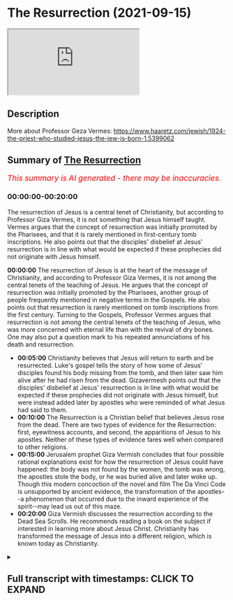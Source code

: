 # The Resurrection (2021-09-15)

<iframe loading='lazy' allow='autoplay' src='https://www.youtube.com/embed/IxRDbYZ9-os'></iframe>

## Description

More about Professor Geza Vermes: <https://www.haaretz.com/jewish/1924-the-priest-who-studied-jesus-the-jew-is-born-1.5399062>

## Summary of [The Resurrection](https://www.youtube.com/watch?v=IxRDbYZ9-os)

*<span style="color:red; font-size:125%">This summary is AI generated - there may be inaccuracies</span>. [](/)*

### <a onclick="modifyYTiframeseektime('0')">00:00:00-00:20:00</a>

The resurrection of Jesus is a central tenet of Christianity, but according to Professor Giza Vermes, it is not something that Jesus himself taught. Vermes argues that the concept of resurrection was initially promoted by the Pharisees, and that it is rarely mentioned in first-century tomb inscriptions. He also points out that the disciples' disbelief at Jesus' resurrection is in line with what would be expected if these prophecies did not originate with Jesus himself.

**<a onclick="modifyYTiframeseektime('0')">00:00:00</a>** The resurrection of Jesus is at the heart of the message of Christianity, and according to Professor Giza Vermes, it is not among the central tenets of the teaching of Jesus. He argues that the concept of resurrection was initially promoted by the Pharisees, another group of people frequently mentioned in negative terms in the Gospels. He also points out that resurrection is rarely mentioned on tomb inscriptions from the first century. Turning to the Gospels, Professor Vermes argues that resurrection is not among the central tenets of the teaching of Jesus, who was more concerned with eternal life than with the revival of dry bones. One may also put a question mark to his repeated annunciations of his death and resurrection.

* **<a onclick="modifyYTiframeseektime('300')">00:05:00</a>** Christianity believes that Jesus will return to earth and be resurrected. Luke's gospel tells the story of how some of Jesus' disciples found his body missing from the tomb, and then later saw him alive after he had risen from the dead. Gizavermesh points out that the disciples' disbelief at Jesus' resurrection is in line with what would be expected if these prophecies did not originate with Jesus himself, but were instead added later by apostles who were reminded of what Jesus had said to them.
* **<a onclick="modifyYTiframeseektime('600')">00:10:00</a>** The Resurrection is a Christian belief that believes Jesus rose from the dead. There are two types of evidence for the Resurrection: first, eyewitness accounts, and second, the apparitions of Jesus to his apostles. Neither of these types of evidence fares well when compared to other religions.
* **<a onclick="modifyYTiframeseektime('900')">00:15:00</a>** Jerusalem prophet Giza Vermish concludes that four possible rational explanations exist for how the resurrection of Jesus could have happened: the body was not found by the women, the tomb was wrong, the apostles stole the body, or he was buried alive and later woke up. Though this modern concoction of the novel and film The Da Vinci Code is unsupported by ancient evidence, the transformation of the apostles--a phenomenon that occurred due to the inward experience of the spirit--may lead us out of this maze.
* **<a onclick="modifyYTiframeseektime('1200')">00:20:00</a>** Giza Vermish discusses the resurrection according to the Dead Sea Scrolls. He recommends reading a book on the subject if interested in learning more about Jesus Christ. Christianity has transformed the message of Jesus into a different religion, which is known today as Christianity.

<details><summary><h2>Full transcript with timestamps: CLICK TO EXPAND</h2></summary>

<a onclick="modifyYTiframeseektime('13')">0:00:13</a> the resurrection of jesus lies at the  
<a onclick="modifyYTiframeseektime('15')">0:00:15</a> heart of the message of christianity  
<a onclick="modifyYTiframeseektime('19')">0:00:19</a> what are we to make of this  
<a onclick="modifyYTiframeseektime('20')">0:00:20</a> extraordinary claim and i want to share  
<a onclick="modifyYTiframeseektime('22')">0:00:22</a> with you some words from giza vermesh  
<a onclick="modifyYTiframeseektime('24')">0:00:24</a> again he's a world-class biblical  
<a onclick="modifyYTiframeseektime('27')">0:00:27</a> scholar often acknowledged as one of the  
<a onclick="modifyYTiframeseektime('29')">0:00:29</a> great and experts on the historical  
<a onclick="modifyYTiframeseektime('32')">0:00:32</a> jesus he spent his life studying uh  
<a onclick="modifyYTiframeseektime('35')">0:00:35</a> these matters a professor at oxford  
<a onclick="modifyYTiframeseektime('37')">0:00:37</a> university a professor of jewish studies  
<a onclick="modifyYTiframeseektime('40')">0:00:40</a> so he's a specialist in a jewish  
<a onclick="modifyYTiframeseektime('41')">0:00:41</a> understanding of jesus who was himself  
<a onclick="modifyYTiframeseektime('43')">0:00:43</a> of course a jew who preached two jews  
<a onclick="modifyYTiframeseektime('46')">0:00:46</a> about his understanding of judaism in  
<a onclick="modifyYTiframeseektime('48')">0:00:48</a> his own day so it's going to share with  
<a onclick="modifyYTiframeseektime('50')">0:00:50</a> you a few words about the resurrection  
<a onclick="modifyYTiframeseektime('53')">0:00:53</a> because there are many insights into  
<a onclick="modifyYTiframeseektime('55')">0:00:55</a> this brief uh chapter which  
<a onclick="modifyYTiframeseektime('58')">0:00:58</a> will surprise people surprised me when i  
<a onclick="modifyYTiframeseektime('60')">0:01:00</a> first read them  
<a onclick="modifyYTiframeseektime('62')">0:01:02</a> so he writes on page 107 of his book the  
<a onclick="modifyYTiframeseektime('65')">0:01:05</a> real jesus  
<a onclick="modifyYTiframeseektime('66')">0:01:06</a> the resurrection of jesus lies at the  
<a onclick="modifyYTiframeseektime('69')">0:01:09</a> heart of the message of christianity  
<a onclick="modifyYTiframeseektime('72')">0:01:12</a> the chief herald of this message saint  
<a onclick="modifyYTiframeseektime('74')">0:01:14</a> paul  
<a onclick="modifyYTiframeseektime('75')">0:01:15</a> bluntly proclaims  
<a onclick="modifyYTiframeseektime('77')">0:01:17</a> if christ has not been raised your faith  
<a onclick="modifyYTiframeseektime('81')">0:01:21</a> is futile  
<a onclick="modifyYTiframeseektime('82')">0:01:22</a> so it's very very clear if there's no  
<a onclick="modifyYTiframeseektime('84')">0:01:24</a> resurrection of jesus that's it  
<a onclick="modifyYTiframeseektime('86')">0:01:26</a> christianity is basically lying about  
<a onclick="modifyYTiframeseektime('89')">0:01:29</a> god is a waste of time  
<a onclick="modifyYTiframeseektime('91')">0:01:31</a> but he believed he did rise from the  
<a onclick="modifyYTiframeseektime('93')">0:01:33</a> dead so how does his firm statement  
<a onclick="modifyYTiframeseektime('97')">0:01:37</a> reinforced by two millennia of  
<a onclick="modifyYTiframeseektime('99')">0:01:39</a> theological cognition  
<a onclick="modifyYTiframeseektime('101')">0:01:41</a> compared with what the gospels tell us  
<a onclick="modifyYTiframeseektime('104')">0:01:44</a> about the first easter  
<a onclick="modifyYTiframeseektime('106')">0:01:46</a> is it pure myth  
<a onclick="modifyYTiframeseektime('108')">0:01:48</a> or does it contain also a grain of  
<a onclick="modifyYTiframeseektime('111')">0:01:51</a> history  
<a onclick="modifyYTiframeseektime('112')">0:01:52</a> so giza vermich the historian looks at  
<a onclick="modifyYTiframeseektime('114')">0:01:54</a> our earliest sources or some of them in  
<a onclick="modifyYTiframeseektime('117')">0:01:57</a> the new testament in the gospels and  
<a onclick="modifyYTiframeseektime('119')">0:01:59</a> what do they tell us about this very  
<a onclick="modifyYTiframeseektime('121')">0:02:01</a> interesting insights here  
<a onclick="modifyYTiframeseektime('123')">0:02:03</a> but to begin with he looks at the  
<a onclick="modifyYTiframeseektime('125')">0:02:05</a> historical jewish context to begin with  
<a onclick="modifyYTiframeseektime('129')">0:02:09</a> resurrection was neither an old nor  
<a onclick="modifyYTiframeseektime('132')">0:02:12</a> widespread jewish doctrine in the age of  
<a onclick="modifyYTiframeseektime('134')">0:02:14</a> jesus interestingly  
<a onclick="modifyYTiframeseektime('136')">0:02:16</a> the concept of afterlife conceived  
<a onclick="modifyYTiframeseektime('139')">0:02:19</a> either as spiritual survival or as  
<a onclick="modifyYTiframeseektime('142')">0:02:22</a> rising from the dead first gained  
<a onclick="modifyYTiframeseektime('145')">0:02:25</a> prominence in the second century bc  
<a onclick="modifyYTiframeseektime('149')">0:02:29</a> the immortality of the soul was  
<a onclick="modifyYTiframeseektime('151')">0:02:31</a> championed by many jews living outside  
<a onclick="modifyYTiframeseektime('153')">0:02:33</a> the holy land and influenced by greek  
<a onclick="modifyYTiframeseektime('156')">0:02:36</a> culture as well as by the essene sect in  
<a onclick="modifyYTiframeseektime('159')">0:02:39</a> palestine  
<a onclick="modifyYTiframeseektime('161')">0:02:41</a> according to the first century jewish  
<a onclick="modifyYTiframeseektime('163')">0:02:43</a> historian flavius josephus  
<a onclick="modifyYTiframeseektime('167')">0:02:47</a> the conservative sadducees these figures  
<a onclick="modifyYTiframeseektime('170')">0:02:50</a> all appear in the gospels by the way the  
<a onclick="modifyYTiframeseektime('171')">0:02:51</a> sadducees the pharisees and so on the  
<a onclick="modifyYTiframeseektime('174')">0:02:54</a> conservative sadducees and the high  
<a onclick="modifyYTiframeseektime('176')">0:02:56</a> priestly allies  
<a onclick="modifyYTiframeseektime('178')">0:02:58</a> considered the idea of life after death  
<a onclick="modifyYTiframeseektime('181')">0:03:01</a> a departure from biblical faith  
<a onclick="modifyYTiframeseektime('184')">0:03:04</a> were where reward for virtue and  
<a onclick="modifyYTiframeseektime('187')">0:03:07</a> punishment for sin were expected in this  
<a onclick="modifyYTiframeseektime('190')">0:03:10</a> life  
<a onclick="modifyYTiframeseektime('191')">0:03:11</a> beyond the grave everybody shared the  
<a onclick="modifyYTiframeseektime('194')">0:03:14</a> same chilly and sleepy existence in the  
<a onclick="modifyYTiframeseektime('197')">0:03:17</a> hades of the hebrews and this is  
<a onclick="modifyYTiframeseektime('199')">0:03:19</a> normally how the old testament we have  
<a onclick="modifyYTiframeseektime('201')">0:03:21</a> now talks of post-mortem existence in a  
<a onclick="modifyYTiframeseektime('204')">0:03:24</a> very kind of gray  
<a onclick="modifyYTiframeseektime('207')">0:03:27</a> world where there's no kind of clear  
<a onclick="modifyYTiframeseektime('209')">0:03:29</a> heaven or clear  
<a onclick="modifyYTiframeseektime('210')">0:03:30</a> hell the principal innovators of this  
<a onclick="modifyYTiframeseektime('214')">0:03:34</a> idea of resurrection were the pharisees  
<a onclick="modifyYTiframeseektime('216')">0:03:36</a> another big group of people you see  
<a onclick="modifyYTiframeseektime('218')">0:03:38</a> frequently mentioned in very negative  
<a onclick="modifyYTiframeseektime('220')">0:03:40</a> terms in the gospels  
<a onclick="modifyYTiframeseektime('222')">0:03:42</a> they promoted the doctrine of  
<a onclick="modifyYTiframeseektime('224')">0:03:44</a> resurrection among urban jury  
<a onclick="modifyYTiframeseektime('227')">0:03:47</a> but the bulk of the rural population was  
<a onclick="modifyYTiframeseektime('230')">0:03:50</a> mostly confused  
<a onclick="modifyYTiframeseektime('231')">0:03:51</a> resurrection rarely figures on tomb  
<a onclick="modifyYTiframeseektime('234')">0:03:54</a> inscriptions now this is amazing i had  
<a onclick="modifyYTiframeseektime('237')">0:03:57</a> no idea about this until i read that  
<a onclick="modifyYTiframeseektime('239')">0:03:59</a> sentence that if you look at first  
<a onclick="modifyYTiframeseektime('241')">0:04:01</a> century jewish palestinian palestinian  
<a onclick="modifyYTiframeseektime('244')">0:04:04</a> gravestones tomb inscriptions  
<a onclick="modifyYTiframeseektime('247')">0:04:07</a> you rarely ever find any reference to  
<a onclick="modifyYTiframeseektime('249')">0:04:09</a> the resurrection interesting  
<a onclick="modifyYTiframeseektime('252')">0:04:12</a> turning to the gospels resurrection is  
<a onclick="modifyYTiframeseektime('255')">0:04:15</a> not among the central tenets of the  
<a onclick="modifyYTiframeseektime('257')">0:04:17</a> teaching of jesus what  
<a onclick="modifyYTiframeseektime('260')">0:04:20</a> resurrection is not among the central  
<a onclick="modifyYTiframeseektime('262')">0:04:22</a> tenets of the teaching of jesus he was  
<a onclick="modifyYTiframeseektime('264')">0:04:24</a> more concerned with eternal life than  
<a onclick="modifyYTiframeseektime('267')">0:04:27</a> with the revival of dry bones if you  
<a onclick="modifyYTiframeseektime('270')">0:04:30</a> read the gospels this actually is true  
<a onclick="modifyYTiframeseektime('272')">0:04:32</a> one may also put a question mark to his  
<a onclick="modifyYTiframeseektime('275')">0:04:35</a> repeated annunciations of his death and  
<a onclick="modifyYTiframeseektime('278')">0:04:38</a> resurrection now i'm going to pause  
<a onclick="modifyYTiframeseektime('280')">0:04:40</a> there and i'm going to go to almost a  
<a onclick="modifyYTiframeseektime('282')">0:04:42</a> random example in my new revised  
<a onclick="modifyYTiframeseektime('285')">0:04:45</a> standard version bible  
<a onclick="modifyYTiframeseektime('287')">0:04:47</a> repeatedly in the gospels  
<a onclick="modifyYTiframeseektime('289')">0:04:49</a> jesus  
<a onclick="modifyYTiframeseektime('291')">0:04:51</a> forecasts predicts his death and  
<a onclick="modifyYTiframeseektime('294')">0:04:54</a> resurrection in some detail this is  
<a onclick="modifyYTiframeseektime('296')">0:04:56</a> really important so for example in luke  
<a onclick="modifyYTiframeseektime('298')">0:04:58</a> 18 he says  
<a onclick="modifyYTiframeseektime('300')">0:05:00</a> um he took his twelve disciples aside  
<a onclick="modifyYTiframeseektime('303')">0:05:03</a> and said to them  
<a onclick="modifyYTiframeseektime('305')">0:05:05</a> that everything that is written about  
<a onclick="modifyYTiframeseektime('306')">0:05:06</a> the son of man  
<a onclick="modifyYTiframeseektime('308')">0:05:08</a> by the prophets will be accomplished for  
<a onclick="modifyYTiframeseektime('310')">0:05:10</a> he will be handed over to the gentiles  
<a onclick="modifyYTiframeseektime('313')">0:05:13</a> and he will be mocked and insulted and  
<a onclick="modifyYTiframeseektime('316')">0:05:16</a> spat upon  
<a onclick="modifyYTiframeseektime('317')">0:05:17</a> and after they have flocked him they  
<a onclick="modifyYTiframeseektime('320')">0:05:20</a> will kill him  
<a onclick="modifyYTiframeseektime('321')">0:05:21</a> and on the third day he will rise again  
<a onclick="modifyYTiframeseektime('325')">0:05:25</a> so these are very specific predictions  
<a onclick="modifyYTiframeseektime('327')">0:05:27</a> about someone called the son of man  
<a onclick="modifyYTiframeseektime('330')">0:05:30</a> and the the jesus as portrayed in luke  
<a onclick="modifyYTiframeseektime('332')">0:05:32</a> claims that this is all discussed or  
<a onclick="modifyYTiframeseektime('335')">0:05:35</a> foretold in great detail  
<a onclick="modifyYTiframeseektime('337')">0:05:37</a> in the prophets in the jewish bible  
<a onclick="modifyYTiframeseektime('339')">0:05:39</a> although personally i've never quite  
<a onclick="modifyYTiframeseektime('341')">0:05:41</a> come across any passages that say that  
<a onclick="modifyYTiframeseektime('343')">0:05:43</a> but be that as it may  
<a onclick="modifyYTiframeseektime('345')">0:05:45</a> so to come back to giza vermesh  
<a onclick="modifyYTiframeseektime('348')">0:05:48</a> so he rightly says  
<a onclick="modifyYTiframeseektime('350')">0:05:50</a> one may also put a question mark to his  
<a onclick="modifyYTiframeseektime('353')">0:05:53</a> repeated announcements of his death and  
<a onclick="modifyYTiframeseektime('355')">0:05:55</a> resurrection why  
<a onclick="modifyYTiframeseektime('357')">0:05:57</a> the fact that all his disciples  
<a onclick="modifyYTiframeseektime('359')">0:05:59</a> abandoned him when he was arrested and  
<a onclick="modifyYTiframeseektime('363')">0:06:03</a> no one expected his rising no one  
<a onclick="modifyYTiframeseektime('366')">0:06:06</a> expected it according to the gospels  
<a onclick="modifyYTiframeseektime('368')">0:06:08</a> suggests that these prophecies did not  
<a onclick="modifyYTiframeseektime('371')">0:06:11</a> originate with jesus but were added  
<a onclick="modifyYTiframeseektime('374')">0:06:14</a> later  
<a onclick="modifyYTiframeseektime('376')">0:06:16</a> we find no apostle comforting himself on  
<a onclick="modifyYTiframeseektime('379')">0:06:19</a> good friday saying let's wait three days  
<a onclick="modifyYTiframeseektime('382')">0:06:22</a> and all will be well  
<a onclick="modifyYTiframeseektime('384')">0:06:24</a> because you would logically think  
<a onclick="modifyYTiframeseektime('385')">0:06:25</a> wouldn't you if they had been drilled  
<a onclick="modifyYTiframeseektime('387')">0:06:27</a> with this idea that the messiah would  
<a onclick="modifyYTiframeseektime('390')">0:06:30</a> die  
<a onclick="modifyYTiframeseektime('390')">0:06:30</a> and be scourged and be spat upon and  
<a onclick="modifyYTiframeseektime('393')">0:06:33</a> crucified by the romans the gentiles and  
<a onclick="modifyYTiframeseektime('396')">0:06:36</a> on the third day he will rise from the  
<a onclick="modifyYTiframeseektime('399')">0:06:39</a> dead  
<a onclick="modifyYTiframeseektime('400')">0:06:40</a> well of course they're going to think  
<a onclick="modifyYTiframeseektime('401')">0:06:41</a> well yep it's happening it's happening  
<a onclick="modifyYTiframeseektime('403')">0:06:43</a> now just as jesus told us indeed let's  
<a onclick="modifyYTiframeseektime('405')">0:06:45</a> just wait three days and all will be  
<a onclick="modifyYTiframeseektime('408')">0:06:48</a> well  
<a onclick="modifyYTiframeseektime('410')">0:06:50</a> but that's not what happens if you look  
<a onclick="modifyYTiframeseektime('411')">0:06:51</a> again this is me digressing now if you  
<a onclick="modifyYTiframeseektime('414')">0:06:54</a> look at luke's gospel for example  
<a onclick="modifyYTiframeseektime('418')">0:06:58</a> in matthew sorry luke 24  
<a onclick="modifyYTiframeseektime('421')">0:07:01</a> on the first day of the week  
<a onclick="modifyYTiframeseektime('423')">0:07:03</a> some of the women go to the tomb  
<a onclick="modifyYTiframeseektime('425')">0:07:05</a> taking spices they had prepared  
<a onclick="modifyYTiframeseektime('428')">0:07:08</a> and they found the stone rolled away it  
<a onclick="modifyYTiframeseektime('431')">0:07:11</a> says and  
<a onclick="modifyYTiframeseektime('432')">0:07:12</a> someone perhaps  
<a onclick="modifyYTiframeseektime('434')">0:07:14</a> angels two men with dazzling clothes  
<a onclick="modifyYTiframeseektime('437')">0:07:17</a> stood beside them the women were  
<a onclick="modifyYTiframeseektime('439')">0:07:19</a> terrified because they weren't expecting  
<a onclick="modifyYTiframeseektime('442')">0:07:22</a> this  
<a onclick="modifyYTiframeseektime('443')">0:07:23</a> and the angels or the men uh say why are  
<a onclick="modifyYTiframeseektime('446')">0:07:26</a> you looking for uh for this person  
<a onclick="modifyYTiframeseektime('448')">0:07:28</a> amongst the dead he is not here he is  
<a onclick="modifyYTiframeseektime('451')">0:07:31</a> risen  
<a onclick="modifyYTiframeseektime('453')">0:07:33</a> um and then there and then these angels  
<a onclick="modifyYTiframeseektime('455')">0:07:35</a> or these figures refer to the uh  
<a onclick="modifyYTiframeseektime('457')">0:07:37</a> predictions  
<a onclick="modifyYTiframeseektime('458')">0:07:38</a> which i've already mentioned one of them  
<a onclick="modifyYTiframeseektime('461')">0:07:41</a> so they it says here they ran from the  
<a onclick="modifyYTiframeseektime('464')">0:07:44</a> tomb this is the women ran from the tomb  
<a onclick="modifyYTiframeseektime('466')">0:07:46</a> and told this to the eleven that these  
<a onclick="modifyYTiframeseektime('468')">0:07:48</a> are the apostles  
<a onclick="modifyYTiframeseektime('470')">0:07:50</a> and this was mary magdalene  
<a onclick="modifyYTiframeseektime('473')">0:07:53</a> and the other women who told this to the  
<a onclick="modifyYTiframeseektime('475')">0:07:55</a> apostles that's verse 10  
<a onclick="modifyYTiframeseektime('478')">0:07:58</a> and look what the response is in verse  
<a onclick="modifyYTiframeseektime('480')">0:08:00</a> 11  
<a onclick="modifyYTiframeseektime('481')">0:08:01</a> but these words seem to them the  
<a onclick="modifyYTiframeseektime('484')">0:08:04</a> apostles an idle tale  
<a onclick="modifyYTiframeseektime('486')">0:08:06</a> and they did not believe them  
<a onclick="modifyYTiframeseektime('488')">0:08:08</a> and idle tell by the way an alternative  
<a onclick="modifyYTiframeseektime('490')">0:08:10</a> translation of the greek is nonsense  
<a onclick="modifyYTiframeseektime('493')">0:08:13</a> but in one word so the apostles having  
<a onclick="modifyYTiframeseektime('496')">0:08:16</a> been told reminded precisely what jesus  
<a onclick="modifyYTiframeseektime('500')">0:08:20</a> had told them repeatedly in great detail  
<a onclick="modifyYTiframeseektime('502')">0:08:22</a> when it actually happens  
<a onclick="modifyYTiframeseektime('504')">0:08:24</a> when the news is conveyed to them  
<a onclick="modifyYTiframeseektime('508')">0:08:28</a> they did not believe them quote unquote  
<a onclick="modifyYTiframeseektime('511')">0:08:31</a> and it these words seem to them an idle  
<a onclick="modifyYTiframeseektime('514')">0:08:34</a> tale that's how the nrsv  
<a onclick="modifyYTiframeseektime('517')">0:08:37</a> translates it  
<a onclick="modifyYTiframeseektime('519')">0:08:39</a> why why is it an idle tale why have they  
<a onclick="modifyYTiframeseektime('522')">0:08:42</a> no idea  
<a onclick="modifyYTiframeseektime('524')">0:08:44</a> no idea about this  
<a onclick="modifyYTiframeseektime('526')">0:08:46</a> you would expect them historically let's  
<a onclick="modifyYTiframeseektime('529')">0:08:49</a> wait three days and all will be well you  
<a onclick="modifyYTiframeseektime('531')">0:08:51</a> can spend to be waiting yeah yeah we  
<a onclick="modifyYTiframeseektime('533')">0:08:53</a> know we believe jesus words are true  
<a onclick="modifyYTiframeseektime('535')">0:08:55</a> because he did miracles he did signs and  
<a onclick="modifyYTiframeseektime('537')">0:08:57</a> wonders by the power of god  
<a onclick="modifyYTiframeseektime('539')">0:08:59</a> so this is something we should  
<a onclick="modifyYTiframeseektime('540')">0:09:00</a> reasonably expect to happen but when it  
<a onclick="modifyYTiframeseektime('542')">0:09:02</a> happens they don't believe it  
<a onclick="modifyYTiframeseektime('545')">0:09:05</a> it's nonsense so there's that's why uh  
<a onclick="modifyYTiframeseektime('548')">0:09:08</a> giza vermich and actually most  
<a onclick="modifyYTiframeseektime('550')">0:09:10</a> historians have concluded uh that this  
<a onclick="modifyYTiframeseektime('553')">0:09:13</a> uh these predictions did not originate  
<a onclick="modifyYTiframeseektime('557')">0:09:17</a> uh with jesus they were added  
<a onclick="modifyYTiframeseektime('559')">0:09:19</a> later these gospels of course are  
<a onclick="modifyYTiframeseektime('560')">0:09:20</a> written many many years after jesus life  
<a onclick="modifyYTiframeseektime('564')">0:09:24</a> in  
<a onclick="modifyYTiframeseektime('565')">0:09:25</a> the second generation of christians  
<a onclick="modifyYTiframeseektime('566')">0:09:26</a> towards the end of the first century  
<a onclick="modifyYTiframeseektime('568')">0:09:28</a> plenty of time for these stories to be  
<a onclick="modifyYTiframeseektime('571')">0:09:31</a> um carefully embellished  
<a onclick="modifyYTiframeseektime('573')">0:09:33</a> anyway  
<a onclick="modifyYTiframeseektime('574')">0:09:34</a> back to the story belief in the  
<a onclick="modifyYTiframeseektime('576')">0:09:36</a> resurrection of jesus consists in two  
<a onclick="modifyYTiframeseektime('579')">0:09:39</a> combined sets of stories about an empty  
<a onclick="modifyYTiframeseektime('581')">0:09:41</a> tomb and a series of apparitions now  
<a onclick="modifyYTiframeseektime('584')">0:09:44</a> this is the detail the devil's in the  
<a onclick="modifyYTiframeseektime('586')">0:09:46</a> detail as they say and gizavermish has  
<a onclick="modifyYTiframeseektime('589')">0:09:49</a> some fascinating observations i think to  
<a onclick="modifyYTiframeseektime('591')">0:09:51</a> make about these stories in the gospels  
<a onclick="modifyYTiframeseektime('593')">0:09:53</a> all four gospels report that the body of  
<a onclick="modifyYTiframeseektime('596')">0:09:56</a> jesus was missing from the grave when  
<a onclick="modifyYTiframeseektime('599')">0:09:59</a> one or several women visited it on early  
<a onclick="modifyYTiframeseektime('603')">0:10:03</a> on easter sunday  
<a onclick="modifyYTiframeseektime('604')">0:10:04</a> fair enough  
<a onclick="modifyYTiframeseektime('605')">0:10:05</a> the idea of resurrection comes from one  
<a onclick="modifyYTiframeseektime('608')">0:10:08</a> or two unknown men presumed to be angels  
<a onclick="modifyYTiframeseektime('611')">0:10:11</a> or dazzling clothes i mentioned that who  
<a onclick="modifyYTiframeseektime('613')">0:10:13</a> met the women in the tomb according to  
<a onclick="modifyYTiframeseektime('615')">0:10:15</a> mark matthew and luke  
<a onclick="modifyYTiframeseektime('618')">0:10:18</a> by contrast in john's gospel mary  
<a onclick="modifyYTiframeseektime('621')">0:10:21</a> magdalene suspects that jesus's remains  
<a onclick="modifyYTiframeseektime('624')">0:10:24</a> were removed by someone else not  
<a onclick="modifyYTiframeseektime('626')">0:10:26</a> connected with the apostles  
<a onclick="modifyYTiframeseektime('628')">0:10:28</a> she asked the unknown man standing close  
<a onclick="modifyYTiframeseektime('632')">0:10:32</a> by later identified as jesus where he  
<a onclick="modifyYTiframeseektime('635')">0:10:35</a> put the missing body  
<a onclick="modifyYTiframeseektime('637')">0:10:37</a> at the end the argument is seriously  
<a onclick="modifyYTiframeseektime('639')">0:10:39</a> weakened by the apostles rejection of  
<a onclick="modifyYTiframeseektime('642')">0:10:42</a> the women's report which they ridiculed  
<a onclick="modifyYTiframeseektime('645')">0:10:45</a> as an idle tale as we've already seen or  
<a onclick="modifyYTiframeseektime('648')">0:10:48</a> nonsense is a that's a another way of  
<a onclick="modifyYTiframeseektime('651')">0:10:51</a> translating it  
<a onclick="modifyYTiframeseektime('653')">0:10:53</a> the second type of evidence  
<a onclick="modifyYTiframeseektime('655')">0:10:55</a> the apparitions of the risen jesus to  
<a onclick="modifyYTiframeseektime('657')">0:10:57</a> his apostles  
<a onclick="modifyYTiframeseektime('659')">0:10:59</a> do not fare much better either the  
<a onclick="modifyYTiframeseektime('661')">0:11:01</a> oldest account we have now mark is  
<a onclick="modifyYTiframeseektime('664')">0:11:04</a> usually seen by virtually all scholars  
<a onclick="modifyYTiframeseektime('666')">0:11:06</a> now as the earliest gospel in the new  
<a onclick="modifyYTiframeseektime('668')">0:11:08</a> testament we have matthew first then  
<a onclick="modifyYTiframeseektime('670')">0:11:10</a> mark then john then luke then john but  
<a onclick="modifyYTiframeseektime('672')">0:11:12</a> for various reasons mark is the oldest  
<a onclick="modifyYTiframeseektime('674')">0:11:14</a> account and if you look at mark chapter  
<a onclick="modifyYTiframeseektime('676')">0:11:16</a> 16 the last chapter verses one to eight  
<a onclick="modifyYTiframeseektime('680')">0:11:20</a> the inauthentic verses 9 to 20 which you  
<a onclick="modifyYTiframeseektime('683')">0:11:23</a> will find in all bibles are missing from  
<a onclick="modifyYTiframeseektime('686')">0:11:26</a> the best manuscripts  
<a onclick="modifyYTiframeseektime('688')">0:11:28</a> so all the bibles including the nrsv  
<a onclick="modifyYTiframeseektime('691')">0:11:31</a> that have those verses are not actually  
<a onclick="modifyYTiframeseektime('693')">0:11:33</a> um reproducing or printing uh the  
<a onclick="modifyYTiframeseektime('696')">0:11:36</a> earliest manuscripts these are later um  
<a onclick="modifyYTiframeseektime('700')">0:11:40</a> stories that were added to the gospel  
<a onclick="modifyYTiframeseektime('703')">0:11:43</a> what is interesting he says that the  
<a onclick="modifyYTiframeseektime('705')">0:11:45</a> oldest account mark 16 1-8 contains no  
<a onclick="modifyYTiframeseektime('710')">0:11:50</a> visions at all  
<a onclick="modifyYTiframeseektime('713')">0:11:53</a> okay  
<a onclick="modifyYTiframeseektime('715')">0:11:55</a> the earliest  
<a onclick="modifyYTiframeseektime('716')">0:11:56</a> gospel in the new testament has no  
<a onclick="modifyYTiframeseektime('719')">0:11:59</a> resurrection appearances at all  
<a onclick="modifyYTiframeseektime('722')">0:12:02</a> interesting  
<a onclick="modifyYTiframeseektime('723')">0:12:03</a> according to luke and john jesus was  
<a onclick="modifyYTiframeseektime('726')">0:12:06</a> seen by the apostles in jerusalem on  
<a onclick="modifyYTiframeseektime('729')">0:12:09</a> easter sunday  
<a onclick="modifyYTiframeseektime('730')">0:12:10</a> and luke mentions an account and  
<a onclick="modifyYTiframeseektime('732')">0:12:12</a> encounter with two disciples on the same  
<a onclick="modifyYTiframeseektime('735')">0:12:15</a> day some miles away in emmaus i was  
<a onclick="modifyYTiframeseektime('738')">0:12:18</a> going to pause there because if you look  
<a onclick="modifyYTiframeseektime('740')">0:12:20</a> at my trusty nrsv uh go back to luke's  
<a onclick="modifyYTiframeseektime('744')">0:12:24</a> gospel again  
<a onclick="modifyYTiframeseektime('746')">0:12:26</a> and there's a famous story of the walk  
<a onclick="modifyYTiframeseektime('748')">0:12:28</a> to emmaus that giza vermish alludes to  
<a onclick="modifyYTiframeseektime('751')">0:12:31</a> and what i find interesting there's a  
<a onclick="modifyYTiframeseektime('753')">0:12:33</a> little detail here which is not often  
<a onclick="modifyYTiframeseektime('755')">0:12:35</a> focused on so these these guys uh are  
<a onclick="modifyYTiframeseektime('759')">0:12:39</a> two of them uh walking uh to a village  
<a onclick="modifyYTiframeseektime('761')">0:12:41</a> called emmaus about several miles from  
<a onclick="modifyYTiframeseektime('763')">0:12:43</a> jerusalem and they're talking about  
<a onclick="modifyYTiframeseektime('766')">0:12:46</a> everything that's happened you know with  
<a onclick="modifyYTiframeseektime('768')">0:12:48</a> jesus and the jerusalem authorities and  
<a onclick="modifyYTiframeseektime('770')">0:12:50</a> so on and they're talking about them  
<a onclick="modifyYTiframeseektime('772')">0:12:52</a> about this then jesus himself comes  
<a onclick="modifyYTiframeseektime('775')">0:12:55</a> basically near them and walks with them  
<a onclick="modifyYTiframeseektime('777')">0:12:57</a> or they don't know who he is  
<a onclick="modifyYTiframeseektime('779')">0:12:59</a> um according to verse 16 of chapter 24  
<a onclick="modifyYTiframeseektime('784')">0:13:04</a> uh and then the the stranger who is  
<a onclick="modifyYTiframeseektime('787')">0:13:07</a> revealed later to be jesus said what are  
<a onclick="modifyYTiframeseektime('789')">0:13:09</a> you discussing with each other while  
<a onclick="modifyYTiframeseektime('790')">0:13:10</a> you're walking along yeah  
<a onclick="modifyYTiframeseektime('792')">0:13:12</a> and they stood still it says looking sad  
<a onclick="modifyYTiframeseektime('796')">0:13:16</a> then um  
<a onclick="modifyYTiframeseektime('798')">0:13:18</a> one of them said whose name was cleopas  
<a onclick="modifyYTiframeseektime('800')">0:13:20</a> are you the only stranger in jerusalem  
<a onclick="modifyYTiframeseektime('802')">0:13:22</a> who doesn't know the things that have  
<a onclick="modifyYTiframeseektime('804')">0:13:24</a> taken place there in these days  
<a onclick="modifyYTiframeseektime('807')">0:13:27</a> he asked them what things  
<a onclick="modifyYTiframeseektime('809')">0:13:29</a> and then they say this is a very  
<a onclick="modifyYTiframeseektime('810')">0:13:30</a> interesting thing they replied this is  
<a onclick="modifyYTiframeseektime('813')">0:13:33</a> verse 19 the things about jesus of  
<a onclick="modifyYTiframeseektime('816')">0:13:36</a> nazareth who was a prophet  
<a onclick="modifyYTiframeseektime('818')">0:13:38</a> mighty indeed  
<a onclick="modifyYTiframeseektime('820')">0:13:40</a> and word before god  
<a onclick="modifyYTiframeseektime('822')">0:13:42</a> and all the people  
<a onclick="modifyYTiframeseektime('825')">0:13:45</a> interesting so here are some followers  
<a onclick="modifyYTiframeseektime('828')">0:13:48</a> of jesus  
<a onclick="modifyYTiframeseektime('829')">0:13:49</a> who  
<a onclick="modifyYTiframeseektime('830')">0:13:50</a> well acquainted with what's been going  
<a onclick="modifyYTiframeseektime('832')">0:13:52</a> on and what do they call jesus who is  
<a onclick="modifyYTiframeseektime('834')">0:13:54</a> jesus he is a prophet  
<a onclick="modifyYTiframeseektime('838')">0:13:58</a> mighty in deed and word before god so  
<a onclick="modifyYTiframeseektime('842')">0:14:02</a> jesus and god are two separate things  
<a onclick="modifyYTiframeseektime('844')">0:14:04</a> they do not say what later christian  
<a onclick="modifyYTiframeseektime('847')">0:14:07</a> creeds affirm that jesus was the second  
<a onclick="modifyYTiframeseektime('849')">0:14:09</a> person of the trinity god incarnate a  
<a onclick="modifyYTiframeseektime('852')">0:14:12</a> divine being or jesus is god as  
<a onclick="modifyYTiframeseektime('854')">0:14:14</a> christians always say that jesus god  
<a onclick="modifyYTiframeseektime('856')">0:14:16</a> jesus is god according to  
<a onclick="modifyYTiframeseektime('859')">0:14:19</a> these people who knew who you know knew  
<a onclick="modifyYTiframeseektime('861')">0:14:21</a> what was going on jesus was a prophet  
<a onclick="modifyYTiframeseektime('864')">0:14:24</a> mighty indeed what other religion says  
<a onclick="modifyYTiframeseektime('866')">0:14:26</a> that i wonder  
<a onclick="modifyYTiframeseektime('868')">0:14:28</a> so coming back to uh giza vermish  
<a onclick="modifyYTiframeseektime('871')">0:14:31</a> matthew now moving on to matthew's  
<a onclick="modifyYTiframeseektime('873')">0:14:33</a> gospel in turn places the only meeting  
<a onclick="modifyYTiframeseektime('876')">0:14:36</a> of jesus with 11 apostles  
<a onclick="modifyYTiframeseektime('880')">0:14:40</a> with 11 apostles days later on a  
<a onclick="modifyYTiframeseektime('883')">0:14:43</a> galilean mountain so the only time in  
<a onclick="modifyYTiframeseektime('887')">0:14:47</a> matthew's version the apostles meet him  
<a onclick="modifyYTiframeseektime('889')">0:14:49</a> is on this galilean mountain john  
<a onclick="modifyYTiframeseektime('891')">0:14:51</a> asserts that seven apostles saw him by  
<a onclick="modifyYTiframeseektime('894')">0:14:54</a> the sea of tiberias  
<a onclick="modifyYTiframeseektime('896')">0:14:56</a> to model the story further luke's jesus  
<a onclick="modifyYTiframeseektime('899')">0:14:59</a> orders his disciples not to leave  
<a onclick="modifyYTiframeseektime('901')">0:15:01</a> jerusalem  
<a onclick="modifyYTiframeseektime('902')">0:15:02</a> until pentecost pentecost is an amazing  
<a onclick="modifyYTiframeseektime('906')">0:15:06</a> supernatural event that happens in acts  
<a onclick="modifyYTiframeseektime('908')">0:15:08</a> chapter 2.  
<a onclick="modifyYTiframeseektime('911')">0:15:11</a> so  
<a onclick="modifyYTiframeseektime('912')">0:15:12</a> as for the identity of the appearing  
<a onclick="modifyYTiframeseektime('915')">0:15:15</a> person mary magdalene took him for the  
<a onclick="modifyYTiframeseektime('918')">0:15:18</a> gardener the emma's disciples for an  
<a onclick="modifyYTiframeseektime('921')">0:15:21</a> unknown passer-by and the jerusalem  
<a onclick="modifyYTiframeseektime('923')">0:15:23</a> apostles for a ghost  
<a onclick="modifyYTiframeseektime('927')">0:15:27</a> so no one quite agrees with who this  
<a onclick="modifyYTiframeseektime('929')">0:15:29</a> person is  
<a onclick="modifyYTiframeseektime('930')">0:15:30</a> so he concludes vermish there are four  
<a onclick="modifyYTiframeseektime('933')">0:15:33</a> rational ways for explaining away the  
<a onclick="modifyYTiframeseektime('935')">0:15:35</a> resurrection conundrum so here we have a  
<a onclick="modifyYTiframeseektime('937')">0:15:37</a> series of  
<a onclick="modifyYTiframeseektime('938')">0:15:38</a> uh very very loose ends and he offers  
<a onclick="modifyYTiframeseektime('941')">0:15:41</a> four theories four possible explanations  
<a onclick="modifyYTiframeseektime('944')">0:15:44</a> as to how to explain away this this  
<a onclick="modifyYTiframeseektime('947')">0:15:47</a> problem how do we understand it  
<a onclick="modifyYTiframeseektime('949')">0:15:49</a> rationally so the first  
<a onclick="modifyYTiframeseektime('951')">0:15:51</a> the body was not found by the women  
<a onclick="modifyYTiframeseektime('953')">0:15:53</a> because the guardian of the cemetery  
<a onclick="modifyYTiframeseektime('956')">0:15:56</a> used the first opportunity to move the  
<a onclick="modifyYTiframeseektime('958')">0:15:58</a> body of jesus out of the grave which had  
<a onclick="modifyYTiframeseektime('961')">0:16:01</a> been prepared for someone else  
<a onclick="modifyYTiframeseektime('964')">0:16:04</a> that's the first possibility second  
<a onclick="modifyYTiframeseektime('966')">0:16:06</a> possibility  
<a onclick="modifyYTiframeseektime('967')">0:16:07</a> in the darkness the women lost their way  
<a onclick="modifyYTiframeseektime('969')">0:16:09</a> and went to the wrong tomb  
<a onclick="modifyYTiframeseektime('972')">0:16:12</a> the uncertainty in both cases  
<a onclick="modifyYTiframeseektime('974')">0:16:14</a> could have easily had been dispelled by  
<a onclick="modifyYTiframeseektime('977')">0:16:17</a> consulting the owner of the tomb jesus  
<a onclick="modifyYTiframeseektime('980')">0:16:20</a> friend joseph of arimathea but no one  
<a onclick="modifyYTiframeseektime('983')">0:16:23</a> seems to have thought of it  
<a onclick="modifyYTiframeseektime('986')">0:16:26</a> three third possibility  
<a onclick="modifyYTiframeseektime('988')">0:16:28</a> the apostles stole the corpse as was  
<a onclick="modifyYTiframeseektime('991')">0:16:31</a> alleged by the priestly leaders  
<a onclick="modifyYTiframeseektime('993')">0:16:33</a> but since nobody expected jesus to rise  
<a onclick="modifyYTiframeseektime('996')">0:16:36</a> again  
<a onclick="modifyYTiframeseektime('997')">0:16:37</a> why should anyone fake his resurrection  
<a onclick="modifyYTiframeseektime('1000')">0:16:40</a> notice no one expected him to rise  
<a onclick="modifyYTiframeseektime('1003')">0:16:43</a> strange given the gospels are full of  
<a onclick="modifyYTiframeseektime('1005')">0:16:45</a> predictions of precisely that event  
<a onclick="modifyYTiframeseektime('1007')">0:16:47</a> and fourthly  
<a onclick="modifyYTiframeseektime('1009')">0:16:49</a> this is most the most fruity one  
<a onclick="modifyYTiframeseektime('1011')">0:16:51</a> jesus was buried alive and later woke up  
<a onclick="modifyYTiframeseektime('1015')">0:16:55</a> to live and left to live happily for a  
<a onclick="modifyYTiframeseektime('1017')">0:16:57</a> time if not ever after  
<a onclick="modifyYTiframeseektime('1019')">0:16:59</a> this modern concoction  
<a onclick="modifyYTiframeseektime('1022')">0:17:02</a> popularized by the da vinci code the  
<a onclick="modifyYTiframeseektime('1024')">0:17:04</a> famous novel and film  
<a onclick="modifyYTiframeseektime('1026')">0:17:06</a> is unsupported by ancient evidence  
<a onclick="modifyYTiframeseektime('1029')">0:17:09</a> though we know that recovery from  
<a onclick="modifyYTiframeseektime('1031')">0:17:11</a> crucifixion was possible  
<a onclick="modifyYTiframeseektime('1034')">0:17:14</a> this is particularly gory  
<a onclick="modifyYTiframeseektime('1036')">0:17:16</a> flavius josephus uh he's a really famous  
<a onclick="modifyYTiframeseektime('1039')">0:17:19</a> jewish historian from jerusalem at the  
<a onclick="modifyYTiframeseektime('1041')">0:17:21</a> time  
<a onclick="modifyYTiframeseektime('1043')">0:17:23</a> just slightly after jesus time  
<a onclick="modifyYTiframeseektime('1045')">0:17:25</a> he mentions that three of his friends  
<a onclick="modifyYTiframeseektime('1048')">0:17:28</a> were taken off the cross in a.d 70 and  
<a onclick="modifyYTiframeseektime('1052')">0:17:32</a> were attended by roman physicians and  
<a onclick="modifyYTiframeseektime('1054')">0:17:34</a> that one of them survived  
<a onclick="modifyYTiframeseektime('1057')">0:17:37</a> can you believe it having survived a  
<a onclick="modifyYTiframeseektime('1058')">0:17:38</a> crucifixion  
<a onclick="modifyYTiframeseektime('1060')">0:17:40</a> in this class of literature jesus  
<a onclick="modifyYTiframeseektime('1062')">0:17:42</a> usually marries mary magdalene and  
<a onclick="modifyYTiframeseektime('1065')">0:17:45</a> settles somewhere away from judea in the  
<a onclick="modifyYTiframeseektime('1068')">0:17:48</a> south of france nice place  
<a onclick="modifyYTiframeseektime('1070')">0:17:50</a> or in rome  
<a onclick="modifyYTiframeseektime('1072')">0:17:52</a> but  
<a onclick="modifyYTiframeseektime('1072')">0:17:52</a> and according to the 19th century  
<a onclick="modifyYTiframeseektime('1075')">0:17:55</a> islamic sect  
<a onclick="modifyYTiframeseektime('1077')">0:17:57</a> the ahmadiyya  
<a onclick="modifyYTiframeseektime('1078')">0:17:58</a> he journeyed instead to the east in  
<a onclick="modifyYTiframeseektime('1081')">0:18:01</a> search of the lost jewish tribes and  
<a onclick="modifyYTiframeseektime('1084')">0:18:04</a> died in india  
<a onclick="modifyYTiframeseektime('1086')">0:18:06</a> so take your pick  
<a onclick="modifyYTiframeseektime('1087')">0:18:07</a> so those are the four options as giza  
<a onclick="modifyYTiframeseektime('1089')">0:18:09</a> vermich says he concludes  
<a onclick="modifyYTiframeseektime('1091')">0:18:11</a> with quite a extraordinary  
<a onclick="modifyYTiframeseektime('1094')">0:18:14</a> statement  
<a onclick="modifyYTiframeseektime('1095')">0:18:15</a> neither positive nor negative reasoning  
<a onclick="modifyYTiframeseektime('1098')">0:18:18</a> leads anywhere because the resurrection  
<a onclick="modifyYTiframeseektime('1101')">0:18:21</a> of jesus cannot be compared to events  
<a onclick="modifyYTiframeseektime('1103')">0:18:23</a> belonging to history  
<a onclick="modifyYTiframeseektime('1105')">0:18:25</a> there is however one phenomenon that may  
<a onclick="modifyYTiframeseektime('1108')">0:18:28</a> lead us out of this maze  
<a onclick="modifyYTiframeseektime('1111')">0:18:31</a> the transformation of the apostles  
<a onclick="modifyYTiframeseektime('1115')">0:18:35</a> it was not due to the apparitions of  
<a onclick="modifyYTiframeseektime('1117')">0:18:37</a> jesus says giza varmish  
<a onclick="modifyYTiframeseektime('1120')">0:18:40</a> they remain frightened the apostles  
<a onclick="modifyYTiframeseektime('1122')">0:18:42</a> remain frightened and continue to hide  
<a onclick="modifyYTiframeseektime('1125')">0:18:45</a> for another seven weeks after easter  
<a onclick="modifyYTiframeseektime('1127')">0:18:47</a> that's easter sunday  
<a onclick="modifyYTiframeseektime('1129')">0:18:49</a> what capitulated them into action was  
<a onclick="modifyYTiframeseektime('1132')">0:18:52</a> pentecost mentions in acts 2 the  
<a onclick="modifyYTiframeseektime('1135')">0:18:55</a> metamorphosis achieved by the inward  
<a onclick="modifyYTiframeseektime('1138')">0:18:58</a> experience of the spirit  
<a onclick="modifyYTiframeseektime('1141')">0:19:01</a> miscellaneous men became spiritual  
<a onclick="modifyYTiframeseektime('1144')">0:19:04</a> warriors  
<a onclick="modifyYTiframeseektime('1145')">0:19:05</a> the charismatic potency imparted to them  
<a onclick="modifyYTiframeseektime('1148')">0:19:08</a> by jesus during his ministry and the  
<a onclick="modifyYTiframeseektime('1151')">0:19:11</a> recollection of his powerful teaching  
<a onclick="modifyYTiframeseektime('1154')">0:19:14</a> resulted again in mighty words and deeds  
<a onclick="modifyYTiframeseektime('1159')">0:19:19</a> they felt their master close to them he  
<a onclick="modifyYTiframeseektime('1162')">0:19:22</a> rose in their hearts  
<a onclick="modifyYTiframeseektime('1164')">0:19:24</a> this is the historical element in the  
<a onclick="modifyYTiframeseektime('1167')">0:19:27</a> resurrection saga  
<a onclick="modifyYTiframeseektime('1170')">0:19:30</a> end quote  
<a onclick="modifyYTiframeseektime('1172')">0:19:32</a> so interesting interesting so basically  
<a onclick="modifyYTiframeseektime('1175')">0:19:35</a> the sheer power of jesus personality his  
<a onclick="modifyYTiframeseektime('1179')">0:19:39</a> charisma  
<a onclick="modifyYTiframeseektime('1181')">0:19:41</a> the impact of his ministry  
<a onclick="modifyYTiframeseektime('1183')">0:19:43</a> on their lives over several years  
<a onclick="modifyYTiframeseektime('1186')">0:19:46</a> continued beyond  
<a onclick="modifyYTiframeseektime('1189')">0:19:49</a> his apparent death and resurrection  
<a onclick="modifyYTiframeseektime('1191')">0:19:51</a> shall we say but it wasn't really a  
<a onclick="modifyYTiframeseektime('1193')">0:19:53</a> resurrection that they believed in they  
<a onclick="modifyYTiframeseektime('1195')">0:19:55</a> believed in uh he rose in their hearts  
<a onclick="modifyYTiframeseektime('1199')">0:19:59</a> they chose to continue his ministry  
<a onclick="modifyYTiframeseektime('1201')">0:20:01</a> basically proclaiming the kingdom of god  
<a onclick="modifyYTiframeseektime('1205')">0:20:05</a> now of course this is not what paul  
<a onclick="modifyYTiframeseektime('1206')">0:20:06</a> believed it's not what the apostle paul  
<a onclick="modifyYTiframeseektime('1208')">0:20:08</a> taught but that's a different subject  
<a onclick="modifyYTiframeseektime('1210')">0:20:10</a> so there we go uh that's the  
<a onclick="modifyYTiframeseektime('1213')">0:20:13</a> resurrection according to giza vermish i  
<a onclick="modifyYTiframeseektime('1216')">0:20:16</a> do recommend this book in general if you  
<a onclick="modifyYTiframeseektime('1218')">0:20:18</a> want to  
<a onclick="modifyYTiframeseektime('1219')">0:20:19</a> read about  
<a onclick="modifyYTiframeseektime('1220')">0:20:20</a> jesus the dead sea scrolls um  
<a onclick="modifyYTiframeseektime('1224')">0:20:24</a> all sorts of things and the way the  
<a onclick="modifyYTiframeseektime('1225')">0:20:25</a> church has  
<a onclick="modifyYTiframeseektime('1227')">0:20:27</a> transformed the message of jesus into a  
<a onclick="modifyYTiframeseektime('1229')">0:20:29</a> very different religion which today we  
<a onclick="modifyYTiframeseektime('1232')">0:20:32</a> call christianity  
<a onclick="modifyYTiframeseektime('1234')">0:20:34</a> till next time  

</details>
